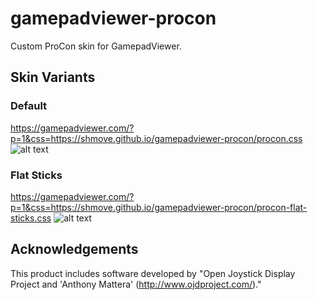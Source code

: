 # gamepadviewer-procon
Custom ProCon skin for GamepadViewer.

## Skin Variants
### Default
https://gamepadviewer.com/?p=1&css=https://shmove.github.io/gamepadviewer-procon/procon.css
![alt text](https://github.com/shmove/gamepadviewer-procon/raw/master/images/default/preview.gif "Default Skin GIF Preview")

### Flat Sticks
https://gamepadviewer.com/?p=1&css=https://shmove.github.io/gamepadviewer-procon/procon-flat-sticks.css
![alt text](https://github.com/shmove/gamepadviewer-procon/raw/master/images/flat-sticks/preview.gif "Flat Sticks Skin GIF Preview")

## Acknowledgements
This product includes software developed by "Open Joystick Display Project and 'Anthony Mattera' (http://www.ojdproject.com/)."